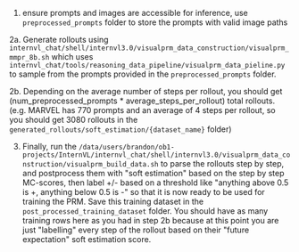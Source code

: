 1. ensure prompts and images are accessible for inference, use ```preprocessed_prompts``` folder to store the prompts with valid image paths

2a. Generate rollouts using ```internvl_chat/shell/internvl3.0/visualprm_data_construction/visualprm_mmpr_8b.sh``` which uses ```internvl_chat/tools/reasoning_data_pipeline/visualprm_data_pieline.py``` to sample from the prompts provided in the ```preprocessed_prompts``` folder.

2b. Depending on the average number of steps per rollout, you should get (num_preprocessed_prompts * average_steps_per_rollout) total rollouts. (e.g. MARVEL has 770 prompts and an average of 4 steps per rollout, so you should get 3080 rollouts in the ```generated_rollouts/soft_estimation/{dataset_name}``` folder)

3. Finally, run the ```/data/users/brandon/ob1-projects/InternVL/internvl_chat/shell/internvl3.0/visualprm_data_construction/visualprm_build_data.sh``` to parse the rollouts step by step, and postprocess them with "soft estimation" based on the step by step MC-scores, then label +/- based on a threshold like "anything above 0.5 is +, anything below 0.5 is -" so that it is now ready to be used for training the PRM. Save this training dataset in the ```post_processed_training_dataset``` folder. You should have as many training rows here as you had in step 2b because at this point you are just "labelling" every step of the rollout based on their "future expectation" soft estimation score.